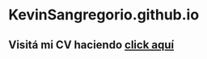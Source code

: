 # KevinSangregorio.github.io
## Visitá mi CV haciendo [click aquí](https://kevinsangregorio.github.io/)
